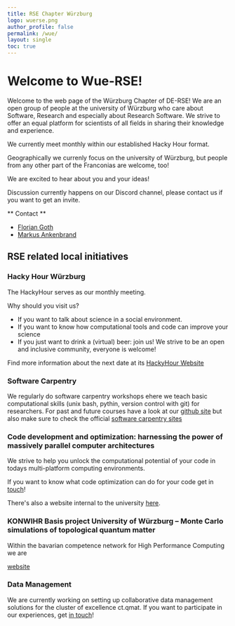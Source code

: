 ```yaml
---
title: RSE Chapter Würzburg
logo: wuerse.png
author_profile: false
permalink: /wue/
layout: single
toc: true
---
```

# Welcome to Wue-RSE!

Welcome to the web page of the Würzburg Chapter of DE-RSE!
We are an open group of people at the university of Würzburg
who care about Software, Research and especially about Research Software.
We strive to offer an equal platform for scientists of all fields
in sharing their knowledge and experience.

We currently meet monthly within our established Hacky Hour format.

Geographically we currenly focus on the university of Würzburg,
but people from any other part of the Franconias are welcome, too!

We are excited to hear about you and your ideas!

Discussion currently happens on our Discord channel, please contact us if you want to get an invite.

** Contact **
  - [Florian Goth](https://www.physik.uni-wuerzburg.de/tp1/team/postdocs/dr-florian-goth/)
  - [Markus Ankenbrand](https://www.biozentrum.uni-wuerzburg.de/cctb/people/ankenbrand-markus-dr/)

## RSE related local initiatives

### Hacky Hour Würzburg
The HackyHour serves as our monthly meeting.

Why should you visit us?
- If you want to talk about science in a social environment.
- If you want to know how computational tools and code can improve your science
- If you just want to drink a (virtual) beer: join us! We strive to be an open and inclusive community, everyone is welcome!

Find more information about the next date at its [HackyHour Website](http://hackyhour.github.io/Wuerzburg/)

### Software Carpentry
We regularly do software carpentry workshops ehere we teach basic computational skills
(unix bash, pythin, version control with git)
for researchers. For past and future courses have a look at
our [github site](https://github.com/swcarpentry-wuerzburg/chapter) 
but also make sure to check the official [software carpentry sites](https://software-carpentry.org/)

### Code development and optimization: harnessing the power of massively parallel computer architectures
We strive to help you unlock the computational potential of your code in todays
multi-platform computing environments.

If you want to know what code optimization 
can do for your code get in [touch](fgoth@physik.uni-wuerzburg.de)!

There's also a website internal to the university [here](z03.physik.uni-wuerzburg.de).

### KONWIHR Basis project University of Würzburg – Monte Carlo simulations of topological quantum matter
Within the bavarian competence network for High Performance Computing we are 

[website](https://www.konwihr.de/konwihr-projects/basis-project-university-of-wurzburg/)

### Data Management
We are currently working on setting up collaborative data management solutions for the cluster of 
excellence ct.qmat. If you want to participate in our experiences,
get [in touch](https://www.ctqmat.de/en/research/data-management)!
